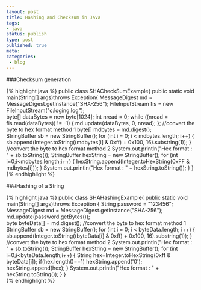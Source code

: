 ```yaml
---
layout: post
title: Hashing and Checksum in Java
tags:
- java
status: publish
type: post
published: true
meta:
categories:
 - blog
---
```

###Checksum generation

{% highlight java %}
	public class SHACheckSumExample{
	    public static void main(String[] args)throws Exception{
	        MessageDigest md = MessageDigest.getInstance("SHA-256");
	        FileInputStream fis = new FileInputStream("c:loging.log");   
	        byte[] dataBytes = new byte[1024];   int nread = 0;
	        while ((nread = fis.read(dataBytes)) != -1) {
	          md.update(dataBytes, 0, nread);
	        };
	        //convert the byte to hex format method 1 
	        byte[] mdbytes = md.digest();   
	        StringBuffer sb = new StringBuffer();
	        for (int i = 0; i < mdbytes.length; i++) {
	          sb.append(Integer.toString((mdbytes[i] & 0xff) + 0x100, 16).substring(1));
	        }   
	        //convert the byte to hex format method 2
	        System.out.println("Hex format : " + sb.toString());
	        StringBuffer hexString = new StringBuffer();
	    	for (int i=0;i<mdbytes.length;i++) {
	    	  hexString.append(Integer.toHexString(0xFF & mdbytes[i]));
	    	}   System.out.println("Hex format : " + hexString.toString());
	    }
	}
{% endhighlight %}

###Hashing of a String

{% highlight java %}
	public class SHAHashingExample{
	    public static void main(String[] args)throws Exception    {
	        String password = "123456";   
	        MessageDigest md = MessageDigest.getInstance("SHA-256");
	        md.update(password.getBytes());   
	        byte byteData[] = md.digest();   //convert the byte to hex format method 1
	        StringBuffer sb = new StringBuffer();
	        for (int i = 0; i < byteData.length; i++) {
	         sb.append(Integer.toString((byteData[i] & 0xff) + 0x100, 16).substring(1));
	        }   
	        //convert the byte to hex format method 2
	        System.out.println("Hex format : " + sb.toString());
	        StringBuffer hexString = new StringBuffer();
	    	for (int i=0;i<byteData.length;i++) {
	    		String hex=Integer.toHexString(0xff & byteData[i]);
	   	     	if(hex.length()==1) hexString.append('0');
	   	     	hexString.append(hex);
	    	}
	    	System.out.println("Hex format : " + hexString.toString());
	    }
	}	
{% endhighlight %}
